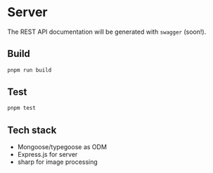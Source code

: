 # Server

The REST API documentation will be generated with `swagger` (soon!).

## Build

```sh
pnpm run build
```

## Test

```sh
pnpm test
```

## Tech stack

- Mongoose/typegoose as ODM
- Express.js for server
- sharp for image processing

